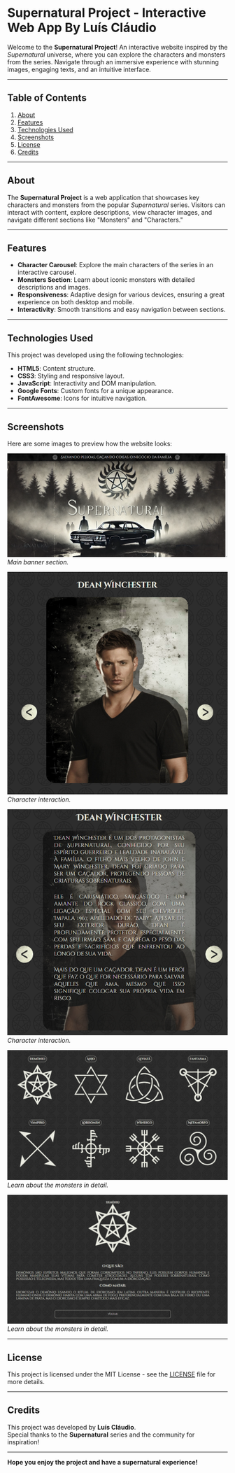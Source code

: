 # **Supernatural Project - Interactive Web App By Luís Cláudio**

Welcome to the **Supernatural Project**! An interactive website inspired by the *Supernatural* universe, where you can explore the characters and monsters from the series. Navigate through an immersive experience with stunning images, engaging texts, and an intuitive interface.

---

## **Table of Contents**
1. [About](#about)
2. [Features](#features)
3. [Technologies Used](#technologies-used)
4. [Screenshots](#screenshots)
5. [License](#license)
6. [Credits](#credits)

---

## **About**
The **Supernatural Project** is a web application that showcases key characters and monsters from the popular *Supernatural* series. Visitors can interact with content, explore descriptions, view character images, and navigate different sections like "Monsters" and "Characters."

---

## **Features**
- **Character Carousel**: Explore the main characters of the series in an interactive carousel.
- **Monsters Section**: Learn about iconic monsters with detailed descriptions and images.
- **Responsiveness**: Adaptive design for various devices, ensuring a great experience on both desktop and mobile.
- **Interactivity**: Smooth transitions and easy navigation between sections.

---

## **Technologies Used**
This project was developed using the following technologies:

- **HTML5**: Content structure.
- **CSS3**: Styling and responsive layout.
- **JavaScript**: Interactivity and DOM manipulation.
- **Google Fonts**: Custom fonts for a unique appearance.
- **FontAwesome**: Icons for intuitive navigation.

---

## **Screenshots**

Here are some images to preview how the website looks:

![Supernatural Banner](/styles/assets/screenshots/banner.png) 
_Main banner section._

![Character Carousel](/styles/assets/screenshots/carousel-one.png) 
_Character interaction._

![Character Carousel](/styles/assets/screenshots/carousel-two.png) 
_Character interaction._

![Monsters Section](/styles/assets/screenshots/monster-one.png)  
_Learn about the monsters in detail._

![Monsters Section](/styles/assets/screenshots/monster-two.png) 
_Learn about the monsters in detail._


---

## **License**

This project is licensed under the MIT License - see the [LICENSE](LICENSE) file for more details.

---

## **Credits**

This project was developed by **Luís Cláudio**.  
Special thanks to the **Supernatural** series and the community for inspiration!

---

**Hope you enjoy the project and have a supernatural experience!**